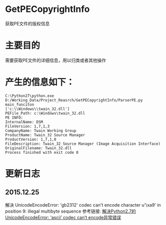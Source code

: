 # GetPECopyrightInfo
获取PE文件的版权信息
# 主要目的
需要获取PE文件的详细信息，用以归类或者其他操作
# 产生的信息如下：
```
C:\Python27\python.exe D:/Working_Data/Project_Reasrch/GetPECopyrightInfo/ParserPE.py
main_funciton
['c:\\Windows\\twain_32.dll']
PEFile_Path: c:\Windows\twain_32.dll
PE INFO: 
InternalName: DSM
FileVersion: 1,7,1,3
CompanyName: Twain Working Group
ProductName: Twain_32 Source Manager
ProductVersion: 1,7,1,0
FileDescription: Twain_32 Source Manager (Image Acquisition Interface)
OriginalFilename: Twain_32.dll
Process finished with exit code 0
```
# 更新日志
## 2015.12.25
解决 UnicodeEncodeError: 'gb2312' codec can't encode character u'\xa9' in position 9: illegal multibyte sequence
参考链接:
[解决Python2.7的UnicodeEncodeError: ‘ascii’ codec can’t encode异常错误](http://wangye.org/blog/archives/629/)
